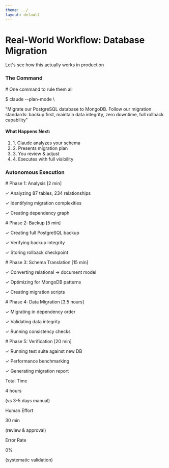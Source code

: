 ```yaml
---
theme: ../
layout: default
---
```


# Real-World Workflow: Database Migration

<div class="mb-4">
  <p class="text-lg text-gray-600">Let's see how this actually works in production</p>
</div>

<div class="grid grid-cols-12 gap-4">

<!-- Left: The Command -->
<div class="col-span-5">
  <h3 class="text-md font-bold text-gray-900 mb-3">The Command</h3>
  <div class="bg-gray-100 p-3 rounded font-mono text-xs shadow">
    <p class="text-gray-600"># One command to rule them all</p>
    <p class="text-gray-800">$ claude --plan-mode \</p>
    <p class="text-emerald-600 ml-2">"Migrate our PostgreSQL database to MongoDB. Follow our migration standards: backup first, maintain data integrity, zero downtime, full rollback capability"</p>
  </div>

  <v-click>
  <div class="mt-4 bg-amber-50 rounded p-3 shadow-sm">
    <h4 class="text-sm font-bold text-sky-700 mb-2">What Happens Next:</h4>
    <ol class="text-xs text-gray-700 space-y-1">
      <li>1. Claude analyzes your schema</li>
      <li>2. Presents migration plan</li>
      <li>3. You review & adjust</li>
      <li>4. Executes with full visibility</li>
    </ol>
  </div>
  </v-click>
</div>

<!-- Right: The Execution -->
<div class="col-span-7">
  <h3 class="text-md font-bold text-gray-900 mb-3">Autonomous Execution</h3>
  <div class="bg-emerald-50 rounded p-3 text-xs font-mono shadow-sm">
    <v-clicks>
    <div class="mb-3">
      <p class="text-gray-600"># Phase 1: Analysis [2 min]</p>
      <p class="text-emerald-600">✓ Analyzing 87 tables, 234 relationships</p>
      <p class="text-emerald-600">✓ Identifying migration complexities</p>
      <p class="text-emerald-600">✓ Creating dependency graph</p>
    </div>
    <div class="mb-3">
      <p class="text-gray-600"># Phase 2: Backup [5 min]</p>
      <p class="text-emerald-600">✓ Creating full PostgreSQL backup</p>
      <p class="text-emerald-600">✓ Verifying backup integrity</p>
      <p class="text-emerald-600">✓ Storing rollback checkpoint</p>
    </div>
    <div class="mb-3">
      <p class="text-gray-600"># Phase 3: Schema Translation [15 min]</p>
      <p class="text-emerald-600">✓ Converting relational → document model</p>
      <p class="text-emerald-600">✓ Optimizing for MongoDB patterns</p>
      <p class="text-emerald-600">✓ Creating migration scripts</p>
    </div>
    <div class="mb-3">
      <p class="text-gray-600"># Phase 4: Data Migration [3.5 hours]</p>
      <p class="text-emerald-600">✓ Migrating in dependency order</p>
      <p class="text-emerald-600">✓ Validating data integrity</p>
      <p class="text-emerald-600">✓ Running consistency checks</p>
    </div>
    <div>
      <p class="text-gray-600"># Phase 5: Verification [20 min]</p>
      <p class="text-emerald-600">✓ Running test suite against new DB</p>
      <p class="text-emerald-600">✓ Performance benchmarking</p>
      <p class="text-emerald-600">✓ Generating migration report</p>
    </div>
    </v-clicks>
  </div>
</div>

</div>

<v-click>
<div class="mt-6 bg-purple-50 rounded-lg p-4 shadow">
  <div class="grid grid-cols-3 gap-4 text-sm">
    <div class="text-center">
      <p class="text-amber-700 font-semibold">Total Time</p>
      <p class="text-2xl text-emerald-600 font-bold">4 hours</p>
      <p class="text-xs text-gray-600">(vs 3-5 days manual)</p>
    </div>
    <div class="text-center">
      <p class="text-amber-700 font-semibold">Human Effort</p>
      <p class="text-2xl text-emerald-600 font-bold">30 min</p>
      <p class="text-xs text-gray-600">(review & approval)</p>
    </div>
    <div class="text-center">
      <p class="text-amber-700 font-semibold">Error Rate</p>
      <p class="text-2xl text-emerald-600 font-bold">0%</p>
      <p class="text-xs text-gray-600">(systematic validation)</p>
    </div>
  </div>
</div>
</v-click>

<!--
This is a real migration from last month. Notice what's happening here:

The AI isn't just generating migration scripts. It's orchestrating the entire process - backup, analysis, execution, validation. 

You maintained complete control. You set the standards, reviewed the plan, could intervene at any point. But you didn't have to micromanage 87 tables worth of schema conversions.

This is the power of agentic + controllable. You're the architect. The AI is your construction crew.
-->

